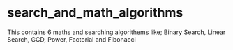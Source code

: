 # search_and_math_algorithms
This contains 6 maths and searching algorithems like; Binary Search, Linear Search, GCD, Power, Factorial and Fibonacci

